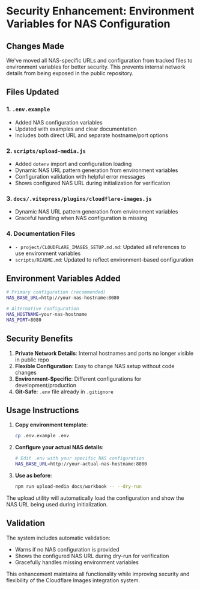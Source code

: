 # Security Enhancement: Environment Variables for NAS Configuration

## Changes Made

We've moved all NAS-specific URLs and configuration from tracked files to environment variables for better security. This prevents internal network details from being exposed in the public repository.

## Files Updated

### 1. `.env.example`
- Added NAS configuration variables
- Updated with examples and clear documentation
- Includes both direct URL and separate hostname/port options

### 2. `scripts/upload-media.js`
- Added `dotenv` import and configuration loading
- Dynamic NAS URL pattern generation from environment variables
- Configuration validation with helpful error messages
- Shows configured NAS URL during initialization for verification

### 3. `docs/.vitepress/plugins/cloudflare-images.js`  
- Dynamic NAS URL pattern generation from environment variables
- Graceful handling when NAS configuration is missing

### 4. Documentation Files
- `- project/CLOUDFLARE_IMAGES_SETUP.md.md`: Updated all references to use environment variables
- `scripts/README.md`: Updated to reflect environment-based configuration

## Environment Variables Added

```bash
# Primary configuration (recommended)
NAS_BASE_URL=http://your-nas-hostname:8080

# Alternative configuration
NAS_HOSTNAME=your-nas-hostname  
NAS_PORT=8080
```

## Security Benefits

1. **Private Network Details**: Internal hostnames and ports no longer visible in public repo
2. **Flexible Configuration**: Easy to change NAS setup without code changes
3. **Environment-Specific**: Different configurations for development/production
4. **Git-Safe**: `.env` file already in `.gitignore`

## Usage Instructions

1. **Copy environment template**:
   ```bash
   cp .env.example .env
   ```

2. **Configure your actual NAS details**:
   ```bash
   # Edit .env with your specific NAS configuration
   NAS_BASE_URL=http://your-actual-nas-hostname:8080
   ```

3. **Use as before**:
   ```bash
   npm run upload-media docs/workbook -- --dry-run
   ```

The upload utility will automatically load the configuration and show the NAS URL being used during initialization.

## Validation

The system includes automatic validation:
- Warns if no NAS configuration is provided
- Shows the configured NAS URL during dry-run for verification  
- Gracefully handles missing environment variables

This enhancement maintains all functionality while improving security and flexibility of the Cloudflare Images integration system.
